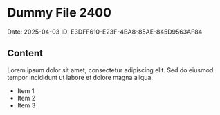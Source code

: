 # Dummy File 2400

Date: 2025-04-03
ID: E3DFF610-E23F-4BA8-85AE-845D9563AF84

## Content

Lorem ipsum dolor sit amet, consectetur adipiscing elit.
Sed do eiusmod tempor incididunt ut labore et dolore magna aliqua.

* Item 1
* Item 2
* Item 3
